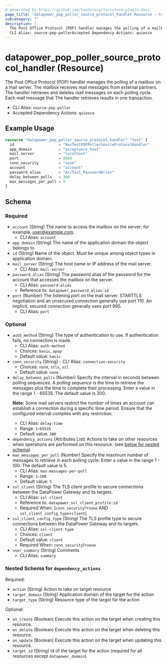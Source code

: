 ```yaml
---
# generated by https://github.com/hashicorp/terraform-plugin-docs
page_title: "datapower_pop_poller_source_protocol_handler Resource - terraform-provider-datapower"
subcategory: ""
description: |-
  The Post Office Protocol (POP) handler manages the polling of a mailbox on a mail server. The mailbox receives mail messages from external partners. The handler retrieves and deletes mail messages on each polling cycle. Each mail message that The handler retrieves results in one transaction.
  CLI Alias: source-pop-pollerAccepted Dependency Actions: quiesce
---
```


# datapower_pop_poller_source_protocol_handler (Resource)

The Post Office Protocol (POP) handler manages the polling of a mailbox on a mail server. The mailbox receives mail messages from external partners. The handler retrieves and deletes mail messages on each polling cycle. Each mail message that The handler retrieves results in one transaction.
  - CLI Alias: `source-pop-poller`
  - Accepted Dependency Actions: `quiesce`

## Example Usage

```terraform
resource "datapower_pop_poller_source_protocol_handler" "test" {
  id                    = "ResTestPOPPollerSourceProtocolHandler"
  app_domain            = "acceptance_test"
  mail_server           = "localhost"
  port                  = 8888
  conn_security         = "none"
  account               = "account"
  password_alias        = "AccTest_PasswordAlias"
  delay_between_polls   = 300
  max_messages_per_poll = 5
}
```

<!-- schema generated by tfplugindocs -->
## Schema

### Required

- `account` (String) The name to access the mailbox on the server; for example, user@example.com.
  - CLI Alias: `account`
- `app_domain` (String) The name of the application domain the object belongs to
- `id` (String) Name of the object. Must be unique among object types in application domain.
- `mail_server` (String) The host name or IP address of the mail server.
  - CLI Alias: `mail-server`
- `password_alias` (String) The password alias of the password for the account that accesses the mailbox on the server.
  - CLI Alias: `password-alias`
  - Reference to: `datapower_password_alias:id`
- `port` (Number) The listening port on the mail server. STARTTLS negotiation and an unsecured connection generally use port 110. An implicit, secured connection generally uses port 995.
  - CLI Alias: `port`

### Optional

- `auth_method` (String) The type of authentication to use. If authentication fails, no connection is made.
  - CLI Alias: `auth-method`
  - Choices: `basic`, `apop`
  - Default value: `basic`
- `conn_security` (String) - CLI Alias: `connection-security`
  - Choices: `none`, `stls`, `ssl`
  - Default value: `none`
- `delay_between_polls` (Number) Specify the interval in seconds between polling sequences. A <em>polling sequence</em> is the time to retrieve the messages plus the time to complete their processing. Enter a value in the range 1 - 65535. The default value is 300. <p><b>Note:</b> Some mail servers restrict the number of times an account can establish a connection during a specific time period. Ensure that the configured interval complies with any restriction.</p>
  - CLI Alias: `delay-time`
  - Range: `1`-`65535`
  - Default value: `300`
- `dependency_actions` (Attributes List) Actions to take on other resources when operations are performed on this resource. (see [below for nested schema](#nestedatt--dependency_actions))
- `max_messages_per_poll` (Number) Specify the maximum number of messages to retrieve in each polling cycle. Enter a value in the range 1 - 100. The default value is 5.
  - CLI Alias: `max-messages-per-poll`
  - Range: `1`-`100`
  - Default value: `5`
- `ssl_client` (String) The TLS client profile to secure connections between the DataPower Gateway and its targets.
  - CLI Alias: `ssl-client`
  - Reference to: `datapower_ssl_client_profile:id`
  - Required When: (`conn_security`!=`none` AND `ssl_client_config_type`=`client`)
- `ssl_client_config_type` (String) The TLS profile type to secure connections between the DataPower Gateway and its targets.
  - CLI Alias: `ssl-client-type`
  - Choices: `client`
  - Default value: `client`
  - Required When: `conn_security`!=`none`
- `user_summary` (String) Comments
  - CLI Alias: `summary`

<a id="nestedatt--dependency_actions"></a>
### Nested Schema for `dependency_actions`

Required:

- `action` (String) Action to take on target resource
- `target_domain` (String) Application domain of the target for the action
- `target_type` (String) Resource type of the target for the action

Optional:

- `on_create` (Boolean) Execute this action on the target when creating this resource.
- `on_delete` (Boolean) Execute this action on the target when deleting this resource.
- `on_update` (Boolean) Execute this action on the target when updating this resource.
- `target_id` (String) Id of the target for the action (required for all resources except `datapower_domain`)

